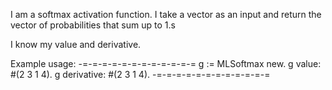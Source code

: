 I am a softmax activation function. I take a vector as an input and return the vector of probabilities that sum up to 1.s

I know my value and derivative.

Example usage:
-=-=-=-=-=-=-=-=-=-=-=-=
g := MLSoftmax new.
g value: #(2 3 1 4). 
g derivative: #(2 3 1 4).
-=-=-=-=-=-=-=-=-=-=-=-=